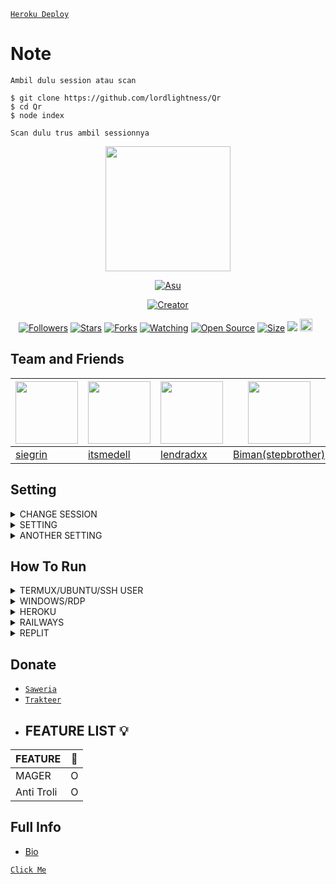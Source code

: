 [`Heroku Deploy`](https://heroku.com/deploy?template=https://github.com/lordlightness/Cloud-Bot-Whatsapp-Multi-Device)


# Note
```
Ambil dulu session atau scan

$ git clone https://github.com/lordlightness/Qr
$ cd Qr
$ node index

Scan dulu trus ambil sessionnya
```

<p align="center">
<img src="https://avatars.githubusercontent.com/itsmedell" width="200" height="200"/>
</p>
<p align="center">
  <a href="https://siegrin.github.io"><img src="http://readme-typing-svg.herokuapp.com?color=0000ff&center=true&vCenter=true&multiline=false&lines=Thank+for+using+Cloud+Bot+" alt="Asu">
</p>
<p align="center">
<a href="https://siegrin.github.io"><img title="Creator" src="https://img.shields.io/badge/Creator-Siegrin-purple.svg?style=for-the-badge&logo=github"></a>
</p>
<p align="center">
<a href="https://github.com/siegrin/followers"><img title="Followers" src="https://img.shields.io/github/followers/siegrin?color=green&style=flat-square"></a>
<a href="https://github.com/siegrin/CloudBot/stargazers/"><img title="Stars" src="https://img.shields.io/github/stars/siegrin/CloudBot?color=white&style=flat-square"></a>
<a href="https://github.com/siegrin/CloudBot/network/members"><img title="Forks" src="https://img.shields.io/github/forks/siegrin/CloudBot?color=yellow&style=flat-square"></a>
<a href="https://github.com/siegrin/CloudBot/watchers"><img title="Watching" src="https://img.shields.io/github/watchers/siegrin/CloudBot?label=Watchers&color=red&style=flat-square"></a>
<a href="https://github.com/siegrin/CloudBot"><img title="Open Source" src="https://badges.frapsoft.com/os/v2/open-source.svg?v=103"></a>
<a href="https://github.com/siegrin/CloudBot/"><img title="Size" src="https://img.shields.io/github/repo-size/siegrin/CloudBot?style=flat-square&color=darkred"></a>
<a href="https://hits.seeyoufarm.com"><img src="https://hits.seeyoufarm.com/api/count/incr/badge.svg?url=https%3A%2F%2Fgithub.com%2Fsiegrin%2FHaruka&count_bg=%2379C83D&title_bg=%23555555&icon=probot.svg&icon_color=%2300FF6D&title=hits&edge_flat=false"/></a>
<a href="https://github.com/siegrin/CloudBot/graphs/commit-activity"><img height="20" src="https://img.shields.io/badge/Maintained-No-red.svg"></a>&nbsp;&nbsp;
</p>

## Team and Friends

 [<img src="https://avatars.githubusercontent.com/siegrin" width="100" height="100"/>](https://github.com/siegrin) | [<img src="https://avatars.githubusercontent.com/itsmedell" width="100" height="100"/>](https://github.com/itsmedell) | [<img src="https://avatars.githubusercontent.com/lendradxx" width="100" height="100"/>](https://github.com/lendradxx) | [<img src="https://avatars.githubusercontent.com/siegrin" width="100" height="100"/>](https://github.com/siegrin)
----|----|----|----
[siegrin](https://github.com/siegrin) | [itsmedell](https://github.com/itsmedell) | [lendradxx](https://github.com/lendradxx)| [Biman(stepbrother)](https://github.com/siegrin)


## Setting
</details>

<details>
  <summary>CHANGE SESSION</summary>
	
You can change session in `'./session.json'`
```ts
{
	"clientID": "2g6XCJCIqrNImyXghv5w9A==",
	"serverToken": "1@aET8WNaC1YvO5JDOsyqhvocOCXF2zQDBqgx0BHiHQcEo41JpdmiK3uSYCaTmJAWNoRy+og5m9XMw/Q==",
	"clientToken": "5W99Yox/abUzp/TBYVKzg2lRdbuVTmInDigftnkw5yk=",
	"encKey": "1zqSPJQk0HuJ6bURCLlVclzBACXHb7d4//7D4pgdXeo=",
	"macKey": "xTlKJMHTBT74q+dgFNDzxdPixOxeHPOP/NpTktQVdw0="
}
```
</details>

<details>
  <summary>SETTING</summary>
	
You can edit owner and other in `'./settings.json'`
```ts
{
	"text": "Hii im Luc Bot Vol 15.",
	"prefix": "#",
	"bi": "➮",
	"botNumber": "6283836070942", 
	"NamaBot": "AI Botz", 	
	"namo": "AI", 
	"ator": "BOT",
	"limit": "15",
	"localuser": "+628",
	"supportme": "instabio.cc/siegrin", 
	"fakereply": "YT SIEGRIN", 
	"ownername": "Aini", 
	"owner": "62859126461907", 
	"owner2": "628974421836", 
	"ownername2": "Ilham", 
	"owner3": "6281556840878", 
	"ownername3": "Aini", 
	"developer": "6281556840878",  
	"donasi": "081556840878", 
	"rekening": "081556840878", 
	"mybio": "https://bit.ly/3qBItS1",
	"trakteer": "bit.ly/3m5hgof", 
	"mygmail": "Aaaziieezaah04@gmail.com", 
	"saweria": "bit.ly/3oVRGnx", 
	"myyoutube":"bit.ly/3s2UaT6", 
	"mytiktok":"bit.ly/3m5xwpi", 
	"mytwitter":"bit.ly/3yHNY4x", 
	"github": "bit.ly/3scVRNU",
	"linkgc1": "[https://chat.whatsapp.com/DqVBY4CgZr05w2LE2PkPQQ](https://chat.whatsapp.com/HzmNnOXUxZqIYQhjO5Ch13)", 
	"linkgc2": "[https://chat.whatsapp.com/K6nAs4lcpR3F4sW2OlMskE](https://chat.whatsapp.com/HzmNnOXUxZqIYQhjO5Ch13)", 
	"linkgc3": "[https://chat.whatsapp.com/DIB5Mmvh5o2F55Hf6ixG6G](https://chat.whatsapp.com/HzmNnOXUxZqIYQhjO5Ch13)", 
	"linkgc4": "[https://chat.whatsapp.com/KCpQojuFxx3EQ0z6uPcv77](https://chat.whatsapp.com/HzmNnOXUxZqIYQhjO5Ch13)", 
	"linkgc5": "[https://chat.whatsapp.com/Bc4qb1rVIZY0JP8bpLOH1H](https://chat.whatsapp.com/HzmNnOXUxZqIYQhjO5Ch13)"
}
```
</details>

<details>
  <summary>ANOTHER SETTING</summary>
	
You can change session in `'./src/sessionbot.json'`
```ts
{
"autocomposing": false,
"autorecording": false,
"bugc": false,
"antitrol": false,
"antical": false,
"antitags": false,
"readG": false,
"readP": true,
"multi": true,
"mainmenu": false,
"banChats": false,
"autorespon": false,
"infoerror": true
}
```
</details>

## How To Run

<details>
  <summary>TERMUX/UBUNTU/SSH USER</summary>
	
  ```bash
apt update && apt upgrade
apt install git -y
apt install nodejs -y
apt install ffmpeg -y
git clone https://github.com/siegrin/CloudBot
cd CloudBot
bash install.sh
pkg install yarn
yarn
```
</details>

<details>
  <summary>WINDOWS/RDP</summary>
	
* Unduh & Instal Git [`Klik Disini`](https://git-scm.com/downloads)
* Unduh & Instal NodeJS [`Klik Disini`](https://nodejs.org/en/download)
* Unduh & Instal FFmpeg [`Klik Disini`](https://ffmpeg.org/download.html) 

```bash
git clone https://github.com/siegrin/CloudBot
cd CloudBot
npm install
```
</details>

<details>
  <summary>HEROKU</summary>
	
* [`Click Me`](https://heroku.com/deploy?template=https://github.com/siegrin/CloudBot)

 ```bash
heroku/nodejs
https://github.com/jonathanong/heroku-buildpack-ffmpeg-latest.git
https://github.com/clhuang/heroku-buildpack-webp-binaries.git
```
</details>

<details>
  <summary>RAILWAYS</summary>
	
* [`Click Me`](https://railway.app/new/template?template=https%3A%2F%2Fgithub.com%2siegrin%2FCloudBot)
 ```bash
heroku/nodejs
https://github.com/jonathanong/heroku-buildpack-ffmpeg-latest.git
https://github.com/clhuang/heroku-buildpack-webp-binaries.git
```
</details>

<details>
  <summary>REPLIT</summary>
	
* [`Click Me`](https://repl.it/github.com/siegrin/CloudBot)
```bash
Klik button
Buka console
npm i
```
</details>

## Donate
* [`Saweria`](https://saweria.co/siegrin)
* [`Trakteer`](https://trakteer.id/siegrin__/tip)
* ## FEATURE LIST 💡

| FEATURE |🌱|
| ------------- | ------------- |
| MAGER|O|
| Anti Troli|O|
## Full Info
- [Bio](https://instabio.cc/siegrin)
  



[`Click Me`](https://heroku.com/deploy?template=https://github.com/siegrin/CloudBot)
